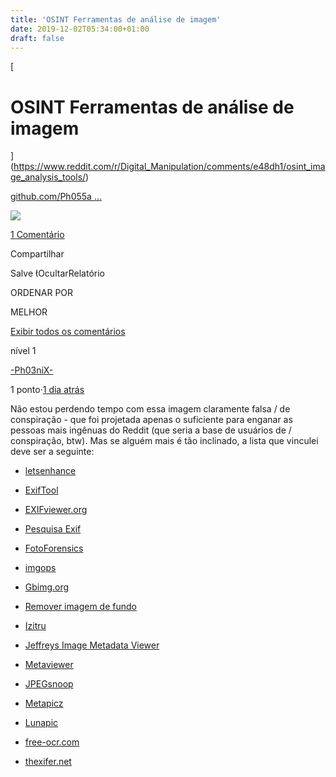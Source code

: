 ```yaml
---
title: 'OSINT Ferramentas de análise de imagem'
date: 2019-12-02T05:34:00+01:00
draft: false
---
```


[

OSINT Ferramentas de análise de imagem
======================================



](https://www.reddit.com/r/Digital_Manipulation/comments/e48dh1/osint_image_analysis_tools/)

[github.com/Ph055a ...](https://github.com/Ph055a/OSINT-Collection/#image-analysis)

![](https://www.redditstatic.com/desktop2x/img/renderTimingPixel.png)

[](https://github.com/Ph055a/OSINT-Collection/#image-analysis)

[1 Comentário](https://www.reddit.com/r/Digital_Manipulation/comments/e48dh1/osint_image_analysis_tools/)

Compartilhar

Salve OcultarRelatório

ORDENAR POR

MELHOR

[Exibir todos os comentários](https://www.reddit.com/r/Digital_Manipulation/comments/e48dh1/osint_image_analysis_tools/)

nível 1

[\-Ph03niX-](https://www.reddit.com/user/-Ph03niX-/)

1 ponto·[1 dia atrás](https://www.reddit.com/r/Digital_Manipulation/comments/e48dh1/osint_image_analysis_tools/f97mxcw/)

Não estou perdendo tempo com essa imagem claramente falsa / de conspiração - que foi projetada apenas o suficiente para enganar as pessoas mais ingênuas do Reddit (que seria a base de usuários de / conspiração, btw). Mas se alguém mais é tão inclinado, a lista que vinculei deve ser a seguinte:

*   [letsenhance](https://letsenhance.io/)
    
*   [ExifTool](http://www.sno.phy.queensu.ca/~phil/exiftool)
    
*   [EXIFviewer.org](http://www.exifviewer.org/)
    
*   [Pesquisa Exif](http://www.exif-search.com/)
    
*   [FotoForensics](http://www.fotoforensics.com/)
    
*   [imgops](http://imgops.com/)
    
*   [Gbimg.org](http://gbimg.org/)
    
*   [Remover imagem de fundo](https://www.remove.bg/)
    
*   [Izitru](http://www.izitru.com/)
    
*   [Jeffreys Image Metadata Viewer](http://regex.info//exif.cgi)
    
*   [Metaviewer](https://metadataviewer.herokuapp.com/)
    
*   [JPEGsnoop](https://sourceforge.net/projects/jpegsnoop)
    
*   [Metapicz](http://metapicz.com/)
    
*   [Lunapic](http://www194.lunapic.com/editor)
    
*   [free-ocr.com](https://github.com/Ph055a/OSINT-Collection/blob/master/free-ocr.com)
    
*   [thexifer.net](https://www.thexifer.net/)